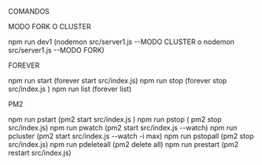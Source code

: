 COMANDOS 

MODO FORK O CLUSTER 

npm run dev1  (nodemon src/server1.js --MODO CLUSTER o nodemon src/server1.js --MODO FORK)

FOREVER 

npm run start (forever start src/index.js)
npm run stop (forever stop src/index.js )
npm run list (forever list)

PM2 

npm run pstart (pm2 start src/index.js )
npm run pstop ( pm2 stop src/index.js)
npm run pwatch (pm2 start src/index.js --watch)
npm run pcluster (pm2 start src/index.js --watch -i max)
npm run pstopall (pm2 stop src/index.js)
npm run pdeleteall (pm2 delete all)
npm run prestart (pm2 restart src/index.js)
